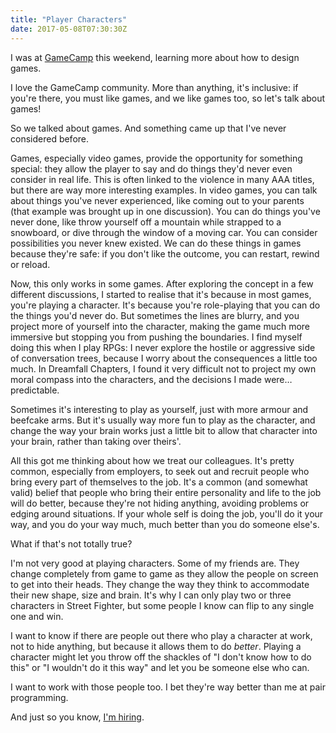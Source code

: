```yaml
---
title: "Player Characters"
date: 2017-05-08T07:30:30Z
---
```


I was at [GameCamp][] this weekend, learning more about how to design games.

I love the GameCamp community. More than anything, it's inclusive: if you're there, you must like games, and we like games too, so let's talk about games!

So we talked about games. And something came up that I've never considered before.

Games, especially video games, provide the opportunity for something special: they allow the player to say and do things they'd never even consider in real life. This is often linked to the violence in many AAA titles, but there are way more interesting examples. In video games, you can talk about things you've never experienced, like coming out to your parents (that example was brought up in one discussion). You can do things you've never done, like throw yourself off a mountain while strapped to a snowboard, or dive through the window of a moving car. You can consider possibilities you never knew existed. We can do these things in games because they're safe: if you don't like the outcome, you can restart, rewind or reload.

<!--more-->

Now, this only works in some games. After exploring the concept in a few different discussions, I started to realise that it's because in most games, you're playing a character. It's because you're role-playing that you can do the things you'd never do. But sometimes the lines are blurry, and you project more of yourself into the character, making the game much more immersive but stopping you from pushing the boundaries. I find myself doing this when I play RPGs: I never explore the hostile or aggressive side of conversation trees, because I worry about the consequences a little too much. In Dreamfall Chapters, I found it very difficult not to project my own moral compass into the characters, and the decisions I made were… predictable.

Sometimes it's interesting to play as yourself, just with more armour and beefcake arms. But it's usually way more fun to play as the character, and change the way your brain works just a little bit to allow that character into your brain, rather than taking over theirs'.

All this got me thinking about how we treat our colleagues. It's pretty common, especially from employers, to seek out and recruit people who bring every part of themselves to the job. It's a common (and somewhat valid) belief that people who bring their entire personality and life to the job will do better, because they're not hiding anything, avoiding problems or edging around situations. If your whole self is doing the job, you'll do it your way, and you do your way much, much better than you do someone else's.

What if that's not totally true?

I'm not very good at playing characters. Some of my friends are. They change completely from game to game as they allow the people on screen to get into their heads. They change the way they think to accommodate their new shape, size and brain. It's why I can only play two or three characters in Street Fighter, but some people I know can flip to any single one and win.

I want to know if there are people out there who play a character at work, not to hide anything, but because it allows them to do *better*. Playing a character might let you throw off the shackles of "I don't know how to do this" or "I wouldn't do it this way" and let you be someone else who can.

I want to work with those people too. I bet they're way better than me at pair programming.

And just so you know, [I'm hiring][Prodo.AI Jobs].

[GameCamp]: https://gamecamp.org.uk/
[Prodo.AI Jobs]: https://prodo.ai/jobs
